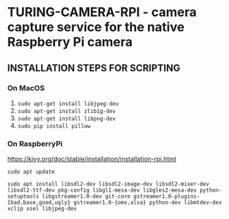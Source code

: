 # TURING-CAMERA-RPI - camera capture service for the native Raspberry Pi camera  

## INSTALLATION STEPS FOR SCRIPTING  

### On MacOS
1. `sudo apt-get install libjpeg-dev`  
2. `sudo apt-get install zlib1g-dev`  
3. `sudo apt-get install libpng-dev`  
4. `sudo pip install pillow`  

### On RaspberryPi
https://kivy.org/doc/stable/installation/installation-rpi.html  

`sudo apt update`  
  
`sudo apt install libsdl2-dev libsdl2-image-dev libsdl2-mixer-dev libsdl2-ttf-dev pkg-config libgl1-mesa-dev libgles2-mesa-dev python-setuptools libgstreamer1.0-dev git-core gstreamer1.0-plugins-{bad,base,good,ugly} gstreamer1.0-{omx,alsa} python-dev libmtdev-dev xclip xsel libjpeg-dev`
